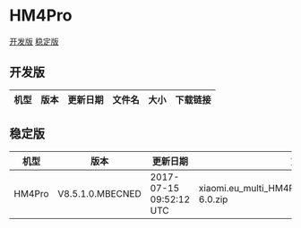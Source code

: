 # HM4Pro
[开发版](#开发版)  [稳定版](#稳定版)
## 开发版
| 机型 | 版本 | 更新日期 | 文件名 | 大小 | 下载链接 |
| ---- | ---- | ---- | ---- | ---- | ---- |
## 稳定版
| 机型 | 版本 | 更新日期 | 文件名 | 大小 | 下载链接 |
| ---- | ---- | ---- | ---- | ---- | ---- |
| HM4Pro | V8.5.1.0.MBECNED | 2017-07-15 09:52:12 UTC | xiaomi.eu_multi_HM4Pro_V8.5.1.0.MBECNED_v8-6.0.zip | 977.4 MB | [SourceForge](https://sourceforge.net/projects/xiaomi-eu-multilang-miui-roms/files/xiaomi.eu/MIUI-STABLE-RELEASES/MIUIv8.5/xiaomi.eu_multi_HM4Pro_V8.5.1.0.MBECNED_v8-6.0.zip/download) |
